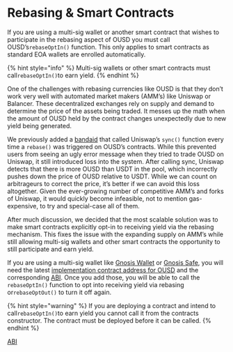 # Rebasing & Smart Contracts

If you are using a multi-sig wallet or another smart contract that wishes to participate in the rebasing aspect of OUSD you must call OUSD’s`rebaseOptIn()` function. This only applies to smart contracts as standard EOA wallets are enrolled automatically.

{% hint style="info" %}
Multi-sig wallets or other smart contracts must call`rebaseOptIn()`to earn yield.
{% endhint %}

One of the challenges with rebasing currencies like OUSD is that they don’t work very well with automated market makers \(AMM’s\) like Uniswap or Balancer. These decentralized exchanges rely on supply and demand to determine the price of the assets being traded. It messes up the math when the amount of OUSD held by the contract changes unexpectedly due to new yield being generated. 

We previously added a [bandaid](https://medium.com/originprotocol/upgrades-to-the-ousd-smart-contracts-deliver-higher-yield-and-better-uniswap-support-aa592e51d3f2) that called Uniswap’s `sync()` function every time a `rebase()` was triggered on OUSD’s contracts. While this prevented users from seeing an ugly error message when they tried to trade OUSD on Uniswap, it still introduced loss into the system. After calling sync, Uniswap detects that there is more OUSD than USDT in the pool, which incorrectly pushes down the price of OUSD relative to USDT. While we can count on arbitrageurs to correct the price, it’s better if we can avoid this loss altogether. Given the ever-growing number of competitive AMM’s and forks of Uniswap, it would quickly become infeasible, not to mention gas-expensive, to try and special-case all of them.

After much discussion, we decided that the most scalable solution was to make smart contracts explicitly opt-in to receiving yield via the rebasing mechanism. This fixes the issue with the expanding supply on AMM’s while still allowing multi-sig wallets and other smart contracts the opportunity to still participate and earn yield.

If you are using a multi-sig wallet like [Gnosis Wallet](https://github.com/gnosis/MultiSigWallet) or [Gnosis Safe](https://gnosis-safe.io/), you will need the latest [implementation contract address for OUSD](../../smart-contracts/registry.md) and the corresponding [ABI](https://api.etherscan.io/api?module=contract&action=getabi&address=0x1ae95dd4eeae7ed03da79856c2d44ffa3318f805). Once you add those, you will be able to call the `rebaseOptIn()` function to opt into receiving yield via rebasing or`rebaseOptOut()` to turn it off again.

{% hint style="warning" %}
If you are deploying a contract and intend to call`rebaseOptIn()`to earn yield you cannot call it from the contracts constructor. The contract must be deployed before it can be called.
{% endhint %}

[ABI](https://api.etherscan.io/api?module=contract&action=getabi&address=0x2A8e1E676Ec238d8A992307B495b45B3fEAa5e86)


